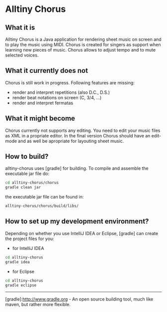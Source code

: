 Alltiny Chorus
==============

## What it is
Alltiny Chorus is a Java application for rendering sheet music on screen and to play the music using MIDI. Chorus is created for singers as support when learning new pieces of music. Chorus allows to adjust tempo and to mute selected voices.

## What it currently does not
Chorus is still work in progress. Following features are missing:
- render and interpret repetitions (also D.C., D.S.)
- render beat notations on screen (C, 3/4, ...)
- render and interpret fermatas

## What it might become
Chorus currently not supports any editing. You need to edit your music files as XML in a propriate editor. In the final version Chorus should have an edit-mode and as well be apropriate for layouting sheet music.

## How to build?
alltiny-chorus uses [gradle] for building. To compile and assemble the executable jar file do:
```sh
cd alltiny-chorus/chorus
gradle clean jar
```
the executable jar file can be found in:
```sh
alltiny-chorus/chorus/build/libs/
```

## How to set up my development environment?
Depending on whether you use IntelliJ IDEA or Eclipse, [gradle] can create the project files for you:
* for IntelliJ IDEA
```sh
cd alltiny-chorus
gradle idea
```

* for Eclipse
```sh
cd alltiny-chorus
gradle eclipse
```

---
[gradle]:http://www.gradle.org - An open source building tool, much like maven, but rather more flexible.